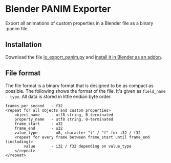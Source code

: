 # Blender PANIM Exporter

Export all animations of custom properties in a Blender file as a binary .panim file

## Installation

Download the file [io_export_panim.py](https://raw.githubusercontent.com/Synphonyte/blender-panim-exporter/main/io_export_panim.py) and [install it in Blender as an addon](https://docs.blender.org/manual/en/latest/editors/preferences/addons.html#installing-add-ons).

## File format

The file format is a binary format that is designed to be as compact as possible. The following
shows the format of the file. It's given as `field_name - type`. All data is stored in little endian byte order.

```
frames_per_second   - f32
<repeat for all objects and custom properties>
    object_name     - utf8 string, 0-terminated
    property_name   - utf8 string, 0-terminated
    frame_start     - u32
    frame_end       - u32
    value_type      - u8, character "i" / "f" for i32 / f32
    <repeat for every frame between frame_start until frame_end (including)>
        value       - i32 / f32 depending on value_type
    </repeat>
</repeat>
```